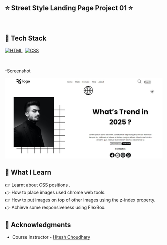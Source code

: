 ## ⭐ Street Style Landing Page Project 01 ⭐

<br>

## 📌 Tech Stack

[![HTML](https://img.shields.io/badge/html5%20-%23E34F26.svg?&style=for-the-badge&logo=html5&logoColor=white)](https://github.com/prakash-naikwadi)&nbsp;
[![CSS](https://img.shields.io/badge/css3%20-%231572B6.svg?&style=for-the-badge&logo=css3&logoColor=white)](https://github.com/prakash-naikwadi)&nbsp;
<br>
<br>
<br>

-Screenshot

![Screenshot](./assets/live-project1.png?raw=true) 


## 📌 What I Learn

👉 Learnt about CSS positions .  
👉 How to place images used chrome web tools.  
👉 How to put images on top of other images using the z-index property.  
👉 Achieve some responsiveness using FlexBox.


## 📌 Acknowledgments

- Course Instructor - [Hitesh Choudhary](https://github.com/hiteshchoudhary)
